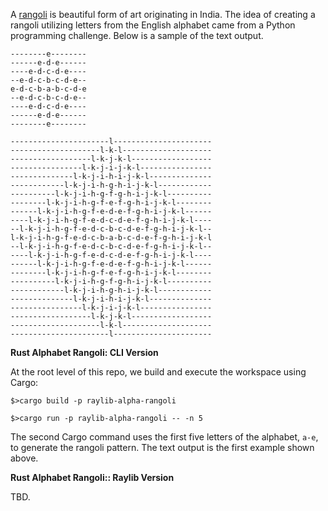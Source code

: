 A [rangoli](https://en.wikipedia.org/wiki/Rangoli) is beautiful form of art originating in India. The idea of creating a rangoli utilizing letters from the English alphabet came from a Python programming challenge. Below is a sample of the text output. 

```
--------e--------
------e-d-e------
----e-d-c-d-e----
--e-d-c-b-c-d-e--
e-d-c-b-a-b-c-d-e
--e-d-c-b-c-d-e--
----e-d-c-d-e----
------e-d-e------
--------e--------

----------------------l----------------------
--------------------l-k-l--------------------
------------------l-k-j-k-l------------------
----------------l-k-j-i-j-k-l----------------
--------------l-k-j-i-h-i-j-k-l--------------
------------l-k-j-i-h-g-h-i-j-k-l------------
----------l-k-j-i-h-g-f-g-h-i-j-k-l----------
--------l-k-j-i-h-g-f-e-f-g-h-i-j-k-l--------
------l-k-j-i-h-g-f-e-d-e-f-g-h-i-j-k-l------
----l-k-j-i-h-g-f-e-d-c-d-e-f-g-h-i-j-k-l----
--l-k-j-i-h-g-f-e-d-c-b-c-d-e-f-g-h-i-j-k-l--
l-k-j-i-h-g-f-e-d-c-b-a-b-c-d-e-f-g-h-i-j-k-l
--l-k-j-i-h-g-f-e-d-c-b-c-d-e-f-g-h-i-j-k-l--
----l-k-j-i-h-g-f-e-d-c-d-e-f-g-h-i-j-k-l----
------l-k-j-i-h-g-f-e-d-e-f-g-h-i-j-k-l------
--------l-k-j-i-h-g-f-e-f-g-h-i-j-k-l--------
----------l-k-j-i-h-g-f-g-h-i-j-k-l----------
------------l-k-j-i-h-g-h-i-j-k-l------------
--------------l-k-j-i-h-i-j-k-l--------------
----------------l-k-j-i-j-k-l----------------
------------------l-k-j-k-l------------------
--------------------l-k-l--------------------
----------------------l----------------------
```

**Rust Alphabet Rangoli: CLI Version**

At the root level of this repo, we build and execute the workspace using Cargo:

`$>cargo build -p raylib-alpha-rangoli`

`$>cargo run -p raylib-alpha-rangoli -- -n 5` 

The second Cargo command uses the first five letters of the alphabet, `a-e`, to generate the rangoli pattern. The text output is the first example shown above.

**Rust Alphabet Rangoli:: Raylib Version**

TBD.